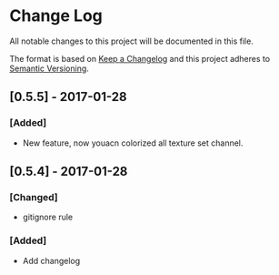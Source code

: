 # Change Log
All notable changes to this project will be documented in this file.

The format is based on [Keep a Changelog](http://keepachangelog.com/)
and this project adheres to [Semantic Versioning](http://semver.org/).

## [0.5.5] - 2017-01-28
### [Added]
- New feature, now youacn colorized all texture set channel.

## [0.5.4] - 2017-01-28
### [Changed]
- gitignore rule

### [Added]
- Add changelog

